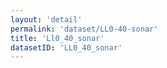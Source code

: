 ```yaml
---
layout: 'detail'
permalink: 'dataset/LL0-40-sonar'
title: 'Ll0_40_sonar'
datasetID: 'LL0_40_sonar'
---
```

